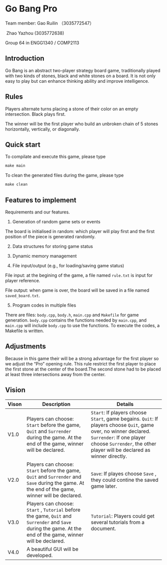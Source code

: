 # Go Bang Pro

Team member: Gao Ruilin （3035772547）

​                           Zhao Yazhou (3035772638)

Group 64 in ENGG1340 / COMP2113

## **Introduction**  

Go Bang is an abstract two-player strategy board game, traditionally played with two kinds of stones, black and white stones on a board. It is not only easy to play but can enhance thinking ability and improve intelligence. 

## **Rules**  

Players alternate turns placing a stone of their color on an empty intersection. Black plays first. 

The winner will be the first player who build an unbroken chain of 5 stones horizontally, vertically, or diagonally.  

## Quick start

To compilate and execute this game, please type

```makefile
make main
```

To clean the generated files during the game, please type

```makefile
make clean
```

## **Features to implement**  

Requirements and our features.

1. Generation of random game sets or events

The board is initialised in random: which player will play first and the first position of the piece is generated randomly.

2. Data structures for storing game status



3. Dynamic memory management



4. File input/output (e.g., for loading/saving game status)

File input: at the begining of the game, a file named `rule.txt` is input for player reference.

File output: when game is over, the board will be saved in a file named `saved_board.txt`.

5. Program codes in multiple files

There are files: `body.cpp`, `body.h`, `main.cpp` and `Makefile` for game generation. `body.cpp` contains the functions needed by `main.cpp`, and  `main.cpp` will include `body.cpp` to use the functions. To execute the codes, a Makefile is written.

## **Adjustments**

Because in this game their will be a strong advantage for the first player so we adjust the “Pro” opening rule. This rule restrict the first player to place the first stone at the center of the board.The second stone had to be placed at least three intersections away from the center.

## Vision

| Vison | Description                                                  | Details                                                      |
| ----- | ------------------------------------------------------------ | ------------------------------------------------------------ |
| V1.0  | Players can choose: `Start` before the game, `Quit` and `Surrender` during the game. At the end of the game, winner will be declared. | `Start`: If players choose `Start`, game begains. `Quit`: If players choose `Quit`, game over, no winner declared. `Surrender`: If one player choose `Surrender`, the other player will be declared as winner directly. |
| V2.0  | Players can choose: `Start` before the game, `Quit` and `Surrender`  and  `Save`  during the game. At the end of the game, winner will be declared. | `Save`: If playes choose `Save` , they could contine the saved game later. |
| V3.0  | Players can choose: `Start` , `Tutorial` before the game, `Quit` and `Surrender`  and  `Save`  during the game. At the end of the game, winner will be declared. | `Tutorial`: Players could get several tutorials from a document. |
| V4.0  | A beautiful GUI will be developed.                           |                                                              |